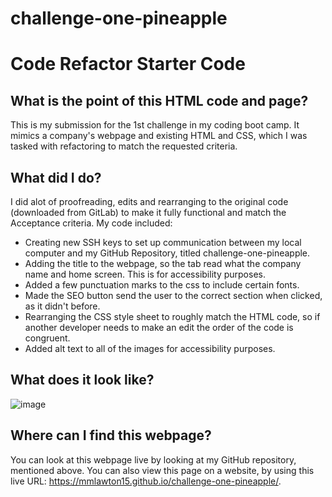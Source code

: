 # challenge-one-pineapple
# Code Refactor Starter Code


## What is the point of this HTML code and page?
This is my submission for the 1st challenge in my coding boot camp. It mimics a company's webpage and existing HTML and CSS, which I was tasked with refactoring to match the requested criteria.

## What did I do?
I did alot of proofreading, edits and rearranging to the original code (downloaded from GitLab) to make it fully functional and match the Acceptance criteria. My code included:
- Creating new SSH keys to set up communication between my local computer and my GitHub Repository, titled challenge-one-pineapple.
- Adding the title to the webpage, so the tab read what the company name and home screen. This is for accessibility purposes.
- Added a few punctuation marks to the css to include certain fonts.
- Made the SEO button send the user to the correct section when clicked, as it didn't before.
- Rearranging the CSS style sheet to roughly match the HTML code, so if another developer needs to make an edit the order of the code is congruent.
- Added alt text to all of the images for accessibility purposes.

## What does it look like?
![image](./assets/images/horiseonWebpage.jpg)

## Where can I find this webpage?
You can look at this webpage live by looking at my GitHub repository, mentioned above. You can also view this page on a website, by using this live URL: https://mmlawton15.github.io/challenge-one-pineapple/.